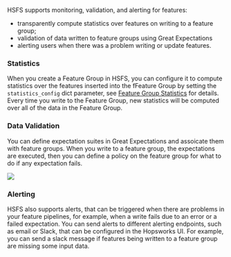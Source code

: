 HSFS supports monitoring, validation, and alerting for features:

 - transparently compute statistics over features on writing to a feature group;
 - validation of data written to feature groups using Great Expectations
 - alerting users when there was a problem writing or update features. 

### Statistics

When you create a Feature Group in HSFS, you can configure it to compute statistics over the features inserted into the fFeature Group by setting the `statistics_config` dict parameter, see [Feature Group Statistics](../../../../user_guides/fs/feature_group/statistics/) for details. Every time you write to the Feature Group, new statistics will be computed over all of the data in the Feature Group.


### Data Validation

You can define expectation suites in Great Expectations and assoicate them with feature groups. When you write to a feature group, the expectations are executed, then you can define a policy on the feature group for what to do if any expectation fails.

<img src="../../../../assets/images/concepts/fs/fg-expectations.svg">



### Alerting

HSFS also supports alerts, that can be triggered when there are problems in your feature pipelines, for example, when a write fails due to an error or a failed expectation. You can send alerts to different alerting endpoints, such as email or Slack, that can be configured in the Hopsworks UI. For example, you can send a slack message if features being written to a feature group are missing some input data.
